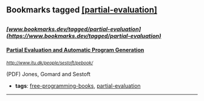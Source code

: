 ## Bookmarks tagged [[partial-evaluation]](https://www.bookmarks.dev/search?q=[partial-evaluation])

_<sup><sup>[www.bookmarks.dev/tagged/partial-evaluation](https://www.bookmarks.dev/tagged/partial-evaluation)</sup></sup>_
---
#### [Partial Evaluation and Automatic Program Generation](http://www.itu.dk/people/sestoft/pebook/)
_<sup>http://www.itu.dk/people/sestoft/pebook/</sup>_

(PDF) Jones, Gomard and Sestoft
* **tags**: [free-programming-books](../tagged/free-programming-books.md), [partial-evaluation](../tagged/partial-evaluation.md)
---
